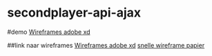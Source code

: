 # secondplayer-api-ajax

#demo
[Wireframes adobe xd](http://ryangeorge.nl/secondplayer/)


##link naar wireframes
[Wireframes adobe xd](https://xd.adobe.com/view/7f8b2bd2-89a3-479c-a86d-886029ce7b32/)
[snelle wireframe papier](http://ryangeorge.nl/secondplayer/papier-wireframes.jpeg)
